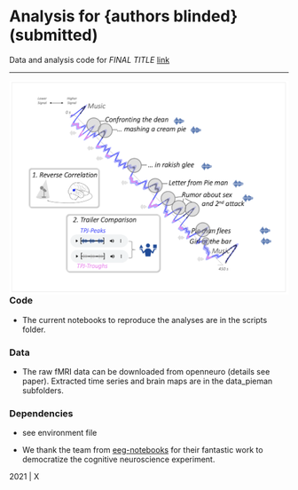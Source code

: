 Analysis for {authors blinded} (submitted)
=============================================

Data and analysis code for  *FINAL TITLE* [link](http://www.todo.pdf)


***

<img align="right" width=550px src=data_pieman/explainer_fig.png> 



### Code

-   The current notebooks to reproduce the analyses are in the scripts folder.


### Data

-   The raw fMRI data can be downloaded from openneuro (details see paper). Extracted time series and brain maps are in the data_pieman subfolders.

### Dependencies

-   see environment file


-   We thank the team from [eeg-notebooks](https://github.com/NeuroTechX/eeg-notebooks) for their fantastic work to democratize the cognitive neuroscience experiment.


2021 | X
